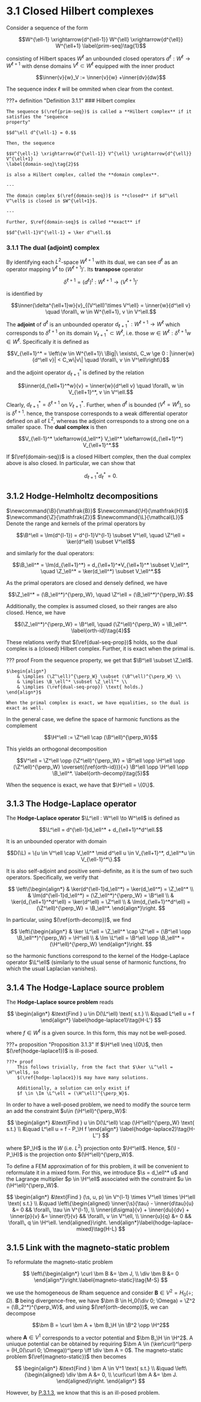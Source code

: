 # 3.1 Closed Hilbert complexes

Consider a sequence of the form

$$W^{\ell-1} \xrightarrow{d^{\ell-1}} W^{\ell} \xrightarrow{d^{\ell}} W^{\ell+1} \label{prim-seq}\tag{1}$$

consisting of Hilbert spaces $W^{\ell}$ an unbounded closed operators
$d^{\ell} : W^{\ell} \to W^{\ell+1}$ with dense domains $V^{\ell} \subset W^{\ell}$ equipped
with the inner product

$$\inner{v}{w}_V := \inner{v}{w} +\inner{dv}{dw}$$

The sequence index $\ell$ will be ommited when clear from the context.

???+ definition "Definition 3.1.1"
    ### Hilbert complex

    The sequence $(\ref{prim-seq})$ is called a **Hilbert complex** if it satisfies the "sequence
    property"

    $$d^\ell d^{\ell-1} = 0.$$

    Then, the sequence

    $$V^{\ell-1} \xrightarrow{d^{\ell-1}} V^{\ell} \xrightarrow{d^{\ell}} V^{\ell+1}
    \label{domain-seq}\tag{2}$$

    is also a Hilbert complex, called the **domain complex**.

    ---

    The domain complex $(\ref{domain-seq})$ is **closed** if $d^\ell V^\ell$ is closed in $W^{\ell+1}$.

    ---

    Further, $\ref{domain-seq}$ is called **exact** if

    $$d^{\ell-1}V^{\ell-1} = \ker d^\ell.$$

### 3.1.1 The dual (adjoint) complex

By identifying each $L^2$-space $W^{\ell+1}$ with its dual, we can see $d^\ell$ as an
operator mapping $V^\ell$ to $(W^{\ell+1})'$. Its **transpose** operator

$$\delta^{\ell+1} = (d^\ell)^t : W^{\ell+1} \to (V^{\ell+1})'$$

is identified by

$$\inner{\delta^{\ell+1}w}{v}_{(V^\ell)'\times V^\ell} = \inner{w}{d^\ell v}
\quad \forall\, w \in W^{\ell+1}, v \in V^\ell.$$

The **adjoint** of $d^\ell$ is an unbounded operator $d_{\ell+1}^* : W^{\ell+1} \to W^\ell$
which corresponds to $\delta^{\ell+1}$ on its domain $V_{\ell+1}^* \subset W^\ell$, i.e.
those $w \in W^\ell : \delta^{\ell+1}w \in W^\ell$. Specifically it is defined as

$$V_{\ell+1}^* = \left\{w \in W^{\ell+1}\ \Big|\ \exists\, C_w \ge 0 :
|\inner{w}{d^\ell v}| < C_w\|v\| \quad \forall\, v \in V^\ell\right\}$$

and the adjoint operator $d_{\ell+1}^*$ is defined by the relation

$$\inner{d_{\ell+1}^*w}{v} = \inner{w}{d^\ell v}
\quad \forall\, w \in V_{\ell+1}^*, v \in V^\ell.$$

Clearly, $d_{\ell+1}^* = \delta^{\ell+1}$ on $V_{\ell+1}^*$. Further, when $d^\ell$ is
bounded ($V^\ell = W^\ell$), so is $\delta^{\ell+1}$. hence, the transpose corresponds to
a weak differential operator defined on all of $L^2$, whereas the adjoint corresponds to
a strong one on a smaller space. The **dual complex** is then

$$V_{\ell-1}^* \xleftarrow{d_\ell^*} V_\ell^* \xleftarrow{d_{\ell+1}^*} V_{\ell+1}^*.$$

If $(\ref{domain-seq})$ is a closed Hilbert complex, then the dual complex above is also closed. In
particular, we can show that

$$d_{\ell+1}^*d_\ell^* = 0. \label{dual-seq-prop}\tag{3}$$


## 3.1.2 Hodge-Helmholtz decompositions

<span style="display: hidden">
    $\newcommand{\B}{\mathfrak{B}}$
    $\newcommand{\H}{\mathfrak{H}}$
    $\newcommand{\Z}{\mathfrak{Z}}$
    $\newcommand{\L}{\mathcal{L}}$
</span> Denote the range and kernels of the primal operators by

$$\B^\ell = \Im(d^{l-1}) = d^{l-1}V^{l-1} \subset V^\ell,
\quad \Z^\ell = \ker(d^\ell) \subset V^\ell$$

and similarly for the dual operators:

$$\B_\ell^* = \Im(d_{\ell+1}^*) = d_{\ell+1}^*V_{\ell+1}^* \subset V_\ell^*,
\quad \Z_\ell^* = \ker(d_\ell^*) \subset V_\ell^*.$$

As the primal operators are closed and densely defined, we have

$$\Z_\ell^* = (\B_\ell^*)^{\perp_W}, \quad \Z^\ell = (\B_\ell^*)^{\perp_W}.$$

Additionally, the complex is assumed closed, so their ranges are also closed. Hence, we have

$$(\Z_\ell^*)^{\perp_W} = \B^\ell, \quad (\Z^\ell)^{\perp_W} = \B_\ell^*. \label{orth-id}\tag{4}$$

These relations verify that $(\ref{dual-seq-prop})$ holds, so the dual complex is a (closed)
Hilbert complex. Further, it is exact when the primal is.

??? proof
    From the sequence property, we get that $\B^\ell \subset \Z_\ell$.

    $\begin{align*}
        & \implies (\Z^\ell)^{\perp_W} \subset (\B^\ell)^{\perp_W} \\
        & \implies \B_\ell^* \subset \Z_\ell^* \\
        & \implies (\ref{dual-seq-prop}) \text{ holds.}
    \end{align*}$

    When the primal complex is exact, we have equalities, so the dual is exact as well.

In the general case, we define the space of harmonic functions as the complement

$$\H^\ell := \Z^\ell \cap (\B^\ell)^{\perp_W}$$

This yields an orthogonal decomposition

$$V^\ell = \Z^\ell \opp (\Z^\ell)^{\perp_W} = \B^\ell \opp \H^\ell \opp (\Z^\ell)^{\perp_W}
\overset{(\ref{orth-id})}{=} \B^\ell \opp \H^\ell \opp \B_\ell^*.
\label{orth-decomp}\tag{5}$$

When the sequence is exact, we have that $\H^\ell = \{0\}$.

## 3.1.3 The Hodge-Laplace operator

The **Hodge-Laplace operator** $\L^\ell : W^\ell \to W^\ell$ is defined as

$$\L^\ell = d^{\ell-1}d_\ell^* + d_{\ell+1}^*d^\ell.$$

It is an unbounded operator with domain

$$D(\L) = \{u \in V^\ell \cap V_\ell^* \mid d^\ell u \in V_{\ell+1}^*, d_\ell^*u \in V_{\ell-1}^*\}.$$

It is also self-adjoint and positive semi-definite, as it is the sum of two such operators.
Specifically, we verify that

$$
\left\{\begin{align*}
    & \ker(d^{\ell-1}d_\ell^*) = \ker(d_\ell^*) = \Z_\ell^* \\
    & \Im(d^{\ell-1}d_\ell^*) = (\Z_\ell^*)^{\perp_W} = \B^\ell \\
    & \ker(d_{\ell+1}^*d^\ell) = \ker(d^\ell) = \Z^\ell \\
    & \Im(d_{\ell+1}^*d^\ell) = (\Z^\ell)^{\perp_W} = \B_\ell^*.
\end{align*}\right.
$$

In particular, using $(\ref{orth-decomp})$, we find

$$
\left\{\begin{align*}
    & \ker \L^\ell = \Z_\ell^* \cap \Z^\ell = (\B^\ell \opp \B_\ell^*)^{\perp_W} = \H^\ell \\
    & \Im \L^\ell = \B^\ell \opp \B_\ell^* = (\H^\ell)^{\perp_W}
\end{align*}\right.
$$

so the harmonic functions correspond to the kernel of the Hodge-Laplace operator $\L^\ell$
(similarly to the usual sense of harmonic functions, fro which the usual Laplacian vanishes).

## 3.1.4 The Hodge-Laplace source problem

The **Hodge-Laplace source problem** reads

$$
\begin{align*}
    &\text{Find } u \in D(\L^\ell) \text{ s.t.} \\
    &\quad L^\ell u = f
\end{align*} \label{hodge-laplace1}\tag{H-L'}
$$

where $f\in W^\ell$ is a given source. In this form, this may not be well-posed.

???+ proposition "Proposition 3.1.3"
    If $\H^\ell \neq \{0\}$, then $(\ref{hodge-laplace1})$ is ill-posed.

    ???+ proof
        This follows trivially, from the fact that $\ker \L^\ell = \H^\ell$, so
        $(\ref{hodge-laplace1})$ may have many solutions.

        Additionally, a solution can only exist if
        $f \in \Im \L^\ell = (\H^\ell)^{\perp_W}$.
    

In order to have a well-posed problem, we need to modify the source term an add the
constraint $u\in (\H^\ell)^{\perp_W}$:

$$
\begin{align*}
    &\text{Find } u \in D(\L^\ell) \cap (\H^\ell)^{\perp_W} \text{ s.t.} \\
    &\quad L^\ell u = f - P_\H f
\end{align*} \label{hodge-laplace2}\tag{H-L''}
$$

where $P_\H$ is the $W$ (i.e. $L^2$) projection onto $\H^\ell$. Hence, $(\I - P_\H)$ is
the projection onto $(\H^\ell)^{\perp_W}$.

To define a FEM approximation of for this problem, it will be convenient to reformulate it
in a mixed form. For this, we introduce $\s = d_\ell^* u$ and the Lagrange multiplier
$p \in \H^\ell$ associated with the constraint $u \in (\H^\ell)^{\perp_W}$.

$$
\begin{align*}
    &\text{Find } (\s, u, p) \in V^{l-1} \times V^\ell \times \H^\ell \text{ s.t.} \\
    &\quad \left\{\begin{aligned}
        \inner{\s}{\tau} - \inner{d\tau}{u} &= 0
        && \forall\, \tau \in V^{l-1}, \\
        \inner{d\sigma}{v} + \inner{du}{dv} + \inner{p}{v} &= \inner{f}{v}
        && \forall\, v \in V^\ell, \\
        \inner{u}{q} &= 0
        && \forall\, q \in \H^\ell.
    \end{aligned}\right.
\end{align*}\label{hodge-laplace-mixed}\tag{H-L}
$$

## 3.1.5 Link with the magneto-static problem

To reformulate the magneto-static problem

$$
\left\{\begin{align*}
    \curl \bm B &= \bm J, \\
    \div \bm B &= 0
\end{align*}\right.\label{magneto-static}\tag{M-S}
$$

we use the homogeneous de Rham sequence and consider $\bm B \in V^2 = H_0(\div; \Omega)$.
$\bm B$ being divergence-free, we have
$\bm B \in H_0(\div 0; \Omega) = \Z^2 = (\B_2^*)^{\perp_W}$, and using
$(\ref{orth-decomp})$, we can decompose

$$\bm B = \curl \bm A + \bm B_\H \in \B^2 \opp \H^2$$

where $\bm A \in V^1$ corresponds to a vector potential and $\bm B_\H \in \H^2$. A uniuque
potential can be obtained by requiring
$\bm A \in (\ker\curl)^\perp = (H_0(\curl 0; \Omega))^\perp \iff \div \bm A = 0$. The
magneto-static problem $(\ref{magneto-static})$ then becomes

$$
\begin{align*}
    &\text{Find } \bm A \in V^1 \text{ s.t.} \\
    &\quad \left\{\begin{aligned}
        \div \bm A &= 0, \\
        \curl\curl \bm A &= \bm J.
    \end{aligned}\right.
\end{align*}
$$

However, by [P.3.1.3](#prop313), we know that this is an ill-posed problem.